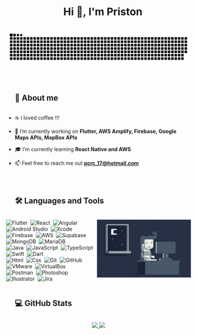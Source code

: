 <!-- Hi there-->
<div id="user-content-toc">
  <ul align="center">
    <summary><h1 style="display: inline-block">Hi 👋, I'm Priston</h1></summary>
  </ul>
</div>

<!--- Snake -->
<div align="center">
  <img  src="https://raw.githubusercontent.com/1999AZZAR/1999AZZAR/43b83cd078271a9cfb8b7eae5b7fa6533a51bd27/resources/img/grid-snake.svg"/>
</div>


<br>

<!-- About me -->
<div id="user-content-toc">
  <ul align="left">
    <summary><h2 style="display: inline-block">👀 About me</h2></summary>
  </ul>
</div>

<!--Intro start-->
- ☕ I loved coffee !!!

- 💼 I’m currently working on **Flutter, AWS Amplify, Firebase, Google Maps APIs, MapBox APIs**

- 🎓 I’m currently learning **React Native and AWS**

- 📫 Feel free to reach me out **pcrc_17@hotmail.com**

<br>

<!-- Skills -->
<div id="user-content-toc">
  <ul align="left">
    <summary><h2 style="display: inline-block">🛠 Languages and Tools</h2></summary>
  </ul>
</div>


<!-- Skills Img -->
<img align="right" style="width:16rem; height:auto" src="https://raw.githubusercontent.com/AVS1508/AVS1508/master/assets/Night-Coding.gif"/>


<!-- Skills start-->
![Flutter](https://img.shields.io/badge/-Flutter-05122A?style=flat&logo=flutter&logoColor=blue)&nbsp;
![React](https://img.shields.io/badge/-React-05122A?style=flat&logo=react)&nbsp;
![Angular](https://img.shields.io/badge/-Angular-05122A?style=flat&logo=angular&logoColor=red)&nbsp;
![Android Studio](https://img.shields.io/badge/-AndroidStudio-05122A?style=flat&logo=androidstudio)&nbsp;
![Xcode](https://img.shields.io/badge/-Xcode-05122A?style=flat&logo=xcode)\
![Firebase](https://img.shields.io/badge/-Firebase-05122A?style=flat&logo=firebase)&nbsp;
![AWS](https://img.shields.io/badge/-AWS-05122A?style=flat&logo=amazonaws)&nbsp;
![Supabase](https://img.shields.io/badge/-Supabase-05122A?style=flat&logo=supabase)&nbsp;
![MongoDB](https://img.shields.io/badge/-MongoDB-05122A?style=flat&logo=mongodb)&nbsp;
![MariaDB](https://img.shields.io/badge/-MariaDB-05122A?style=flat&logo=mariadb)\
![Java](https://img.shields.io/badge/-Java-05122A?style=flat&logo=java)&nbsp;
![JavaScript](https://img.shields.io/badge/-JavaScript-05122A?style=flat&logo=javascript)&nbsp;
![TypeScript](https://img.shields.io/badge/-TypeScript-05122A?style=flat&logo=typescript)&nbsp;
![Swift](https://img.shields.io/badge/-Swift-05122A?style=flat&logo=swift)&nbsp;
![Dart](https://img.shields.io/badge/-Dart-05122A?style=flat&logo=dart&logoColor=blue)\
![Html](https://img.shields.io/badge/-HTML-05122A?style=flat&logo=html5)&nbsp;
![Css](https://img.shields.io/badge/-CSS-05122A?style=flat&logo=css3)&nbsp;
![Git](https://img.shields.io/badge/-Git-05122A?style=flat&logo=git)&nbsp;
![GitHub](https://img.shields.io/badge/-GitHub-05122A?style=flat&logo=github)&nbsp;
![VMware](https://img.shields.io/badge/-VMware-05122A?style=flat&logo=VMware)&nbsp;
![VirtualBox](https://img.shields.io/badge/-VirtualBox-05122A?style=flat&logo=virtualbox)\
![Postman](https://img.shields.io/badge/-Postman-05122A?style=flat&logo=postman)&nbsp;
![Photoshop](https://img.shields.io/badge/-Photoshop-05122A?style=flat&logo=Adobe%20Photoshop)&nbsp;
![Illustrator](https://img.shields.io/badge/-Illustrator-05122A?style=flat&logo=adobe%20illustrator)&nbsp;
![Jira](https://img.shields.io/badge/-Jira-05122A?style=flat&logo=jira&logoColor=blue)&nbsp;

<!-- GitHub Profile Stats -->
<div id="user-content-toc">
  <ul align="left">
    <summary><h2 style="display: inline-block">💻 GitHub Stats</h2></summary>
  </ul>
</div>
  
</div>

<!-- GitHub graphics -->
<p align="center">
  <a href="https://github.com/pristoncarheis">
    <img height="180em" src="https://github-readme-stats-git-masterrstaa-rickstaa.vercel.app/api?username=pristoncarheis&theme=tokyonight"/>
    <img height="180em" src="https://github-readme-streak-stats.herokuapp.com/?user=pristoncarheis&theme=tokyonight"/>
  </a>
</p>
